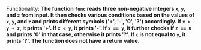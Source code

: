 Functionality: **The function `func` reads three non-negative integers `x`, `y`, and `z` from input. It then checks various conditions based on the values of `x`, `y`, and `z` and prints different symbols ('+', '-', '0', '?') accordingly. If `x > y + z`, it prints '+'. If `x < y`, it prints '-'. If `x == y`, it further checks if `z == 0` and prints '0' in that case, otherwise it prints '?'. If `x` is not equal to `y`, it prints '?'. The function does not have a return value.**